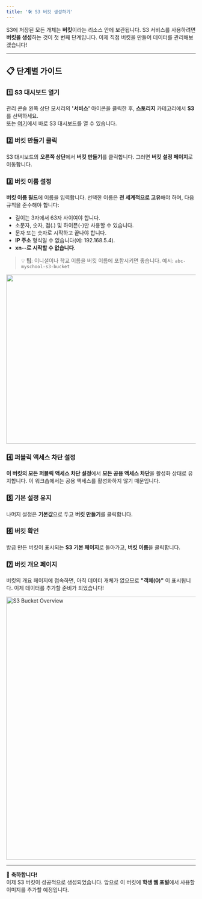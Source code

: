 ```yaml
---
title: '🛠️ S3 버킷 생성하기'
---
```


S3에 저장된 모든 개체는 **버킷**이라는 리소스 안에 보관됩니다. S3 서비스를 사용하려면 **버킷을 생성**하는 것이 첫 번째 단계입니다. 이제 직접 버킷을 만들어 데이터를 관리해보겠습니다!

---

## 📋 단계별 가이드

### 1️⃣ **S3 대시보드 열기**
관리 콘솔 왼쪽 상단 모서리의 **'서비스'** 아이콘을 클릭한 후, **스토리지** 카테고리에서 **S3**를 선택하세요.  
또는 [여기](https://ap-northeast-2.console.aws.amazon.com/s3/home?region=ap-northeast-2)에서 바로 S3 대시보드를 열 수 있습니다.

### 2️⃣ **버킷 만들기 클릭**
S3 대시보드의 **오른쪽 상단**에서 **버킷 만들기**를 클릭합니다. 그러면 **버킷 설정 페이지**로 이동합니다.

### 3️⃣ **버킷 이름 설정**
**버킷 이름 필드**에 이름을 입력합니다. 선택한 이름은 **전 세계적으로 고유**해야 하며, 다음 규칙을 준수해야 합니다:

- 길이는 3자에서 63자 사이여야 합니다.
- 소문자, 숫자, 점(.) 및 하이픈(-)만 사용할 수 있습니다.
- 문자 또는 숫자로 시작하고 끝나야 합니다.
- **IP 주소** 형식일 수 없습니다(예: 192.168.5.4).
- **xn--로 시작할 수 없습니다**.

> 💡 **팁**: 이니셜이나 학교 이름을 버킷 이름에 포함시키면 좋습니다. 예시: `abc-myschool-s3-bucket`

<img src="https://github.com/user-attachments/assets/c422905c-0403-4c40-b212-d27552906960" width="600" height="450"/>

### 4️⃣ **퍼블릭 액세스 차단 설정**
**이 버킷의 모든 퍼블릭 액세스 차단 설정**에서 **모든 공용 액세스 차단**을 활성화 상태로 유지합니다. 이 워크숍에서는 공용 액세스를 활성화하지 않기 때문입니다.

### 5️⃣ **기본 설정 유지**
나머지 설정은 **기본값**으로 두고 **버킷 만들기**를 클릭합니다.

### 6️⃣ **버킷 확인**
방금 만든 버킷이 표시되는 **S3 기본 페이지**로 돌아가고, **버킷 이름**을 클릭합니다.

### 7️⃣ **버킷 개요 페이지**
버킷의 개요 페이지에 접속하면, 아직 데이터 개체가 없으므로 **"객체(0)"** 이 표시됩니다. 이제 데이터를 추가할 준비가 되었습니다!

<img width="700" alt="S3 Bucket Overview" src="https://github.com/user-attachments/assets/8cdb9707-fcce-458e-9dd5-93aded50072f"/>

---

🎉 **축하합니다!**  
이제 S3 버킷이 성공적으로 생성되었습니다. 앞으로 이 버킷에 **학생 웹 포털**에서 사용할 이미지를 추가할 예정입니다.
